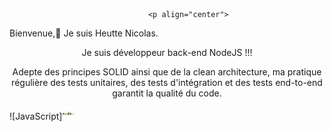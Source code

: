                                    <p align="center">
Bienvenue,👋
Je suis Heutte Nicolas.
  
</p>                                        
<p align="center">
Je suis développeur back-end NodeJS !!!
</p>


<p align="center">
Adepte des principes SOLID ainsi que de la clean architecture, ma pratique régulière des tests unitaires, des tests d'intégration et des tests end-to-end garantit la qualité du code. 
</p>
![JavaScript]<img src="https://raw.githubusercontent.com/devicons/devicon/master/icons/nodejs/nodejs-original-wordmark.svg" alt="JavaScript" width="20" height="20"/>



   
